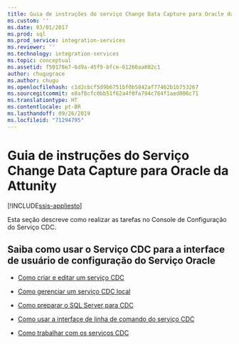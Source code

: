 ```yaml
---
title: Guia de instruções do serviço Change Data Capture para Oracle da Attunity | Microsoft Docs
ms.custom: ''
ms.date: 03/01/2017
ms.prod: sql
ms.prod_service: integration-services
ms.reviewer: ''
ms.technology: integration-services
ms.topic: conceptual
ms.assetid: f50178e7-6d9a-45f9-bfce-61260aa882c1
author: chugugrace
ms.author: chugu
ms.openlocfilehash: c1d2cbcf5d9b6751bf0b5842af77462b1b753267
ms.sourcegitcommit: e8af8cfc0bb51f62a4f0fa794c784f1aed006c71
ms.translationtype: HT
ms.contentlocale: pt-BR
ms.lasthandoff: 09/26/2019
ms.locfileid: "71294795"
---
```

# <a name="change-data-capture-service-for-oracle-by-attunity-how-to-guide"></a>Guia de instruções do Serviço Change Data Capture para Oracle da Attunity

[!INCLUDE[ssis-appliesto](../../includes/ssis-appliesto-ssvrpluslinux-asdb-asdw-xxx.md)]


  Esta seção descreve como realizar as tarefas no Console de Configuração do Serviço CDC.  
  
## <a name="learn-how-to-use-the-cdc-service-for-oracle-service-configuration-ui"></a>Saiba como usar o Serviço CDC para a interface de usuário de configuração do Serviço Oracle  
  
-   [Como criar e editar um serviço CDC](../../integration-services/change-data-capture/how-to-create-and-edit-a-cdc-service.md)  
  
-   [Como gerenciar um serviço CDC local](../../integration-services/change-data-capture/how-to-manage-a-local-cdc-service.md)  
  
-   [Como preparar o SQL Server para CDC](../../integration-services/change-data-capture/how-to-prepare-sql-server-for-cdc.md)  
  
-   [Como usar a interface de linha de comando do serviço CDC](../../integration-services/change-data-capture/how-to-use-the-cdc-service-command-line-interface.md)  
  
-   [Como trabalhar com os serviços CDC](../../integration-services/change-data-capture/how-to-work-with-cdc-services.md)  
  
  
